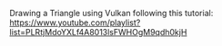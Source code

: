 Drawing a Triangle using Vulkan following this tutorial: 
    https://www.youtube.com/playlist?list=PLRtjMdoYXLf4A8013lsFWHOgM9qdh0kjH
